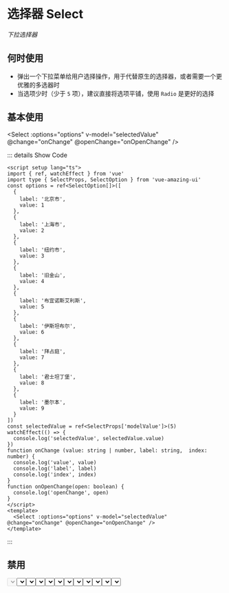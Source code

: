 # 选择器 Select

<GlobalElement />

*下拉选择器*

## 何时使用

- 弹出一个下拉菜单给用户选择操作，用于代替原生的选择器，或者需要一个更优雅的多选器时
- 当选项少时（少于 `5` 项），建议直接将选项平铺，使用 `Radio` 是更好的选择

<script setup lang="ts">
import { ref, watchEffect } from 'vue'
import type { SelectProps, SelectOption } from 'vue-amazing-ui'
import { generate } from '@ant-design/colors'
const options = ref<SelectOption[]>([
  {
    label: '北京市',
    value: 1
  },
  {
    label: '上海市',
    value: 2
  },
  {
    label: '纽约市',
    value: 3
  },
  {
    label: '旧金山',
    value: 4
  },
  {
    label: '布宜诺斯艾利斯',
    value: 5
  },
  {
    label: '伊斯坦布尔',
    value: 6
  },
  {
    label: '拜占庭',
    value: 7
  },
  {
    label: '君士坦丁堡',
    value: 8
  },
  {
    label: '墨尔本',
    value: 9
  }
])
const optionsDisabled = ref<SelectOption[]>([
  {
    label: '北京市',
    value: 1
  },
  {
    label: '上海市',
    value: 2,
    disabled: true
  },
  {
    label: '纽约市',
    value: 3
  },
  {
    label: '旧金山',
    value: 4
  },
  {
    label: '布宜诺斯艾利斯',
    value: 5
  },
  {
    label: '伊斯坦布尔',
    value: 6
  },
  {
    label: '拜占庭',
    value: 7
  },
  {
    label: '君士坦丁堡',
    value: 8
  }
])
const optionsCustom = ref<SelectOption[]>([
  {
    name: '北京市',
    id: 1
  },
  {
    name: '上海市',
    id: 2
  },
  {
    name: '纽约市',
    id: 3
  },
  {
    name: '旧金山',
    id: 4
  },
  {
    name: '布宜诺斯艾利斯',
    id: 5
  },
  {
    name: '伊斯坦布尔',
    id: 6
  },
  {
    name: '拜占庭',
    id: 7
  },
  {
    name: '君士坦丁堡',
    id: 8
  }
])
const sizeOptions = [
  {
    label: 'small',
    value: 'small'
  },
  {
    label: 'middle',
    value: 'middle'
  },
  {
    label: 'large',
    value: 'large'
  }
]
const size = ref('large')
const selectedValue = ref<SelectProps['modelValue']>(5)
const primaryColor = ref('#ff6900')
const primaryShadowColor = ref('rgba(255, 116, 32, 0.1)')
watchEffect(() => {
  console.log('selectedValue', selectedValue.value)
})
function getThemeStyle(color: string) {
  const colorPalettes = generate(color)
  const style = {
    '--select-primary-color-hover': colorPalettes[4],
    '--select-primary-color-focus': colorPalettes[4],
    '--select-primary-shadow-color': primaryShadowColor.value,
    '--select-item-bg-color-active': colorPalettes[0]
  }
  return style
}
function onChange(value: string | number, label: string, index: number) {
  console.log('value', value)
  console.log('label', label)
  console.log('index', index)
}
function onOpenChange(open: boolean) {
  console.log('openChange', open)
}
// 自定义过滤函数，当选项的 value 值大于 输入项时返回 true
function filter(inputValue: string, option: any) {
  return option.value > inputValue
}
</script>

## 基本使用

<Select :options="options" v-model="selectedValue" @change="onChange" @openChange="onOpenChange" />

::: details Show Code

```vue
<script setup lang="ts">
import { ref, watchEffect } from 'vue'
import type { SelectProps, SelectOption } from 'vue-amazing-ui'
const options = ref<SelectOption[]>([
  {
    label: '北京市',
    value: 1
  },
  {
    label: '上海市',
    value: 2
  },
  {
    label: '纽约市',
    value: 3
  },
  {
    label: '旧金山',
    value: 4
  },
  {
    label: '布宜诺斯艾利斯',
    value: 5
  },
  {
    label: '伊斯坦布尔',
    value: 6
  },
  {
    label: '拜占庭',
    value: 7
  },
  {
    label: '君士坦丁堡',
    value: 8
  },
  {
    label: '墨尔本',
    value: 9
  }
])
const selectedValue = ref<SelectProps['modelValue']>(5)
watchEffect(() => {
  console.log('selectedValue', selectedValue.value)
})
function onChange (value: string | number, label: string,  index: number) {
  console.log('value', value)
  console.log('label', label)
  console.log('index', index)
}
function onOpenChange(open: boolean) {
  console.log('openChange', open)
}
</script>
<template>
  <Select :options="options" v-model="selectedValue" @change="onChange" @openChange="onOpenChange" />
</template>
```

:::

## 禁用

<Select :options="options" v-model="selectedValue" disabled />

::: details Show Code

```vue
<script setup lang="ts">
import { ref } from 'vue'
import type { SelectProps, SelectOption } from 'vue-amazing-ui'
const options = ref<SelectOption[]>([
  {
    label: '北京市',
    value: 1
  },
  {
    label: '上海市',
    value: 2
  },
  {
    label: '纽约市',
    value: 3
  },
  {
    label: '旧金山',
    value: 4
  },
  {
    label: '布宜诺斯艾利斯',
    value: 5
  },
  {
    label: '伊斯坦布尔',
    value: 6
  },
  {
    label: '拜占庭',
    value: 7
  },
  {
    label: '君士坦丁堡',
    value: 8
  },
  {
    label: '墨尔本',
    value: 9
  }
])
const selectedValue = ref<SelectProps['modelValue']>(5)
</script>
<template>
  <Select :options="options" v-model="selectedValue" disabled />
</template>
```

:::

## 禁用选项

<Select :options="optionsDisabled" v-model="selectedValue" />

::: details Show Code

```vue
<script setup lang="ts">
import { ref } from 'vue'
import type { SelectProps, SelectOption } from 'vue-amazing-ui'
const optionsDisabled = ref<SelectOption[]>([
  {
    label: '北京市',
    value: 1
  },
  {
    label: '上海市',
    value: 2,
    disabled: true
  },
  {
    label: '纽约市',
    value: 3
  },
  {
    label: '旧金山',
    value: 4
  },
  {
    label: '布宜诺斯艾利斯',
    value: 5
  },
  {
    label: '伊斯坦布尔',
    value: 6
  },
  {
    label: '拜占庭',
    value: 7
  },
  {
    label: '君士坦丁堡',
    value: 8
  }
])
const selectedValue = ref<SelectProps['modelValue']>(5)
</script>
<template>
  <Select :options="optionsDisabled" v-model="selectedValue" />
</template>
```

:::

## 支持清除

<Select :options="options" allow-clear v-model="selectedValue" />

::: details Show Code

```vue
<script setup lang="ts">
import { ref, watchEffect } from 'vue'
import type { SelectProps, SelectOption } from 'vue-amazing-ui'
const options = ref<SelectOption[]>([
  {
    label: '北京市',
    value: 1
  },
  {
    label: '上海市',
    value: 2
  },
  {
    label: '纽约市',
    value: 3
  },
  {
    label: '旧金山',
    value: 4
  },
  {
    label: '布宜诺斯艾利斯',
    value: 5
  },
  {
    label: '伊斯坦布尔',
    value: 6
  },
  {
    label: '拜占庭',
    value: 7
  },
  {
    label: '君士坦丁堡',
    value: 8
  },
  {
    label: '墨尔本',
    value: 9
  }
])
const selectedValue = ref<SelectProps['modelValue']>(5)
watchEffect(() => {
  console.log('selectedValue', selectedValue.value)
})
</script>
<template>
  <Select :options="options" allow-clear v-model="selectedValue" />
</template>
```

:::

## 支持搜索

<Select :width="150" :options="options" allow-clear search v-model="selectedValue" />

::: details Show Code

```vue
<script setup lang="ts">
import { ref, watchEffect } from 'vue'
import type { SelectProps, SelectOption } from 'vue-amazing-ui'
const options = ref<SelectOption[]>([
  {
    label: '北京市',
    value: 1
  },
  {
    label: '上海市',
    value: 2
  },
  {
    label: '纽约市',
    value: 3
  },
  {
    label: '旧金山',
    value: 4
  },
  {
    label: '布宜诺斯艾利斯',
    value: 5
  },
  {
    label: '伊斯坦布尔',
    value: 6
  },
  {
    label: '拜占庭',
    value: 7
  },
  {
    label: '君士坦丁堡',
    value: 8
  },
  {
    label: '墨尔本',
    value: 9
  }
])
const selectedValue = ref<SelectProps['modelValue']>(5)
watchEffect(() => {
  console.log('selectedValue', selectedValue.value)
})
</script>
<template>
  <Select :width="150" :options="options" allow-clear search v-model="selectedValue" />
</template>
```

:::

## 自定义搜索过滤函数

<Select
  :width="150"
  :options="options"
  search
  :filter="filter"
  v-model="selectedValue"
/>

::: details Show Code

```vue
<script setup lang="ts">
import { ref, watchEffect } from 'vue'
import type { SelectProps, SelectOption } from 'vue-amazing-ui'
const options = ref<SelectOption[]>([
  {
    label: '北京市',
    value: 1
  },
  {
    label: '上海市',
    value: 2
  },
  {
    label: '纽约市',
    value: 3
  },
  {
    label: '旧金山',
    value: 4
  },
  {
    label: '布宜诺斯艾利斯',
    value: 5
  },
  {
    label: '伊斯坦布尔',
    value: 6
  },
  {
    label: '拜占庭',
    value: 7
  },
  {
    label: '君士坦丁堡',
    value: 8
  },
  {
    label: '墨尔本',
    value: 9
  }
])
const selectedValue = ref<SelectProps['modelValue']>(5)
watchEffect(() => {
  console.log('selectedValue', selectedValue.value)
})
// 自定义过滤函数，当选项的 value 值大于 输入项时返回 true
function filter (inputValue: string, option: any) {
  return option.value > inputValue
}
</script>
<template>
  <Select
    :width="150"
    :options="options"
    search
    :filter="filter"
    v-model="selectedValue"
  />
</template>
```

:::

## 三种尺寸

<Space vertical >
  <Radio :options="sizeOptions" v-model:value="size" button button-style="solid" />
  <Select :width="180" :options="options" v-model="selectedValue" :size="size" />
  <Select :width="180" :options="options" search allowClear v-model="selectedValue" :size="size" />
</Space>

::: details Show Code

```vue
<script setup lang="ts">
import { ref, watchEffect } from 'vue'
import type { SelectProps, SelectOption } from 'vue-amazing-ui'
const options = ref<SelectOption[]>([
  {
    label: '北京市',
    value: 1
  },
  {
    label: '上海市',
    value: 2
  },
  {
    label: '纽约市',
    value: 3
  },
  {
    label: '旧金山',
    value: 4
  },
  {
    label: '布宜诺斯艾利斯',
    value: 5
  },
  {
    label: '伊斯坦布尔',
    value: 6
  },
  {
    label: '拜占庭',
    value: 7
  },
  {
    label: '君士坦丁堡',
    value: 8
  },
  {
    label: '墨尔本',
    value: 9
  }
])
const sizeOptions = [
  {
    label: 'small',
    value: 'small'
  },
  {
    label: 'middle',
    value: 'middle'
  },
  {
    label: 'large',
    value: 'large'
  }
]
const size = ref('large')
const selectedValue = ref<SelectProps['modelValue']>(5)
watchEffect(() => {
  console.log('selectedValue', selectedValue.value)
})
</script>
<template>
  <Space vertical >
    <Radio :options="sizeOptions" v-model:value="size" button button-style="solid" />
    <Select :width="180" :options="options" v-model="selectedValue" :size="size" />
    <Select :width="180" :options="options" search allowClear v-model="selectedValue" :size="size" />
  </Space>
</template>
```

:::

## 自定义样式

<Select
  :width="160"
  :height="36"
  :options="options"
  v-model="selectedValue"
/>

::: details Show Code

```vue
<script setup lang="ts">
import { ref, watchEffect } from 'vue'
import type { SelectProps, SelectOption } from 'vue-amazing-ui'
const options = ref<SelectOption[]>([
  {
    label: '北京市',
    value: 1
  },
  {
    label: '上海市',
    value: 2
  },
  {
    label: '纽约市',
    value: 3
  },
  {
    label: '旧金山',
    value: 4
  },
  {
    label: '布宜诺斯艾利斯',
    value: 5
  },
  {
    label: '伊斯坦布尔',
    value: 6
  },
  {
    label: '拜占庭',
    value: 7
  },
  {
    label: '君士坦丁堡',
    value: 8
  },
  {
    label: '墨尔本',
    value: 9
  }
])
const selectedValue = ref<SelectProps['modelValue']>(5)
watchEffect(() => {
  console.log('selectedValue', selectedValue.value)
})
</script>
<template>
  <Select
    :width="160"
    :height="36"
    :options="options"
    v-model="selectedValue"
  />
</template>
```

:::

## 自定义节点字段名

<Select
  :options="optionsCustom"
  label="name"
  value="id"
  v-model="selectedValue"
/>

::: details Show Code

```vue
<script setup lang="ts">
import { ref, watchEffect } from 'vue'
import type { SelectProps, SelectOption } from 'vue-amazing-ui'
const optionsCustom = ref<SelectOption[]>([
  {
    name: '北京市',
    id: 1
  },
  {
    name: '上海市',
    id: 2
  },
  {
    name: '纽约市',
    id: 3
  },
  {
    name: '旧金山',
    id: 4
  },
  {
    name: '布宜诺斯艾利斯',
    id: 5
  },
  {
    name: '伊斯坦布尔',
    id: 6
  },
  {
    name: '拜占庭',
    id: 7
  },
  {
    name: '君士坦丁堡',
    id: 8
  }
])
const selectedValue = ref<SelectProps['modelValue']>(5)
watchEffect(() => {
  console.log('selectedValue', selectedValue.value)
})
</script>
<template>
  <Select
    :options="optionsCustom"
    label="name"
    value="id"
    v-model="selectedValue"
  />
</template>
```

:::

## 自定义下拉面板展示数

<Select :options="options" :max-display="5" v-model="selectedValue" />

::: details Show Code

```vue
<script setup lang="ts">
import { ref, watchEffect } from 'vue'
import type { SelectProps, SelectOption } from 'vue-amazing-ui'
const options = ref<SelectOption[]>([
  {
    label: '北京市',
    value: 1
  },
  {
    label: '上海市',
    value: 2
  },
  {
    label: '纽约市',
    value: 3
  },
  {
    label: '旧金山',
    value: 4
  },
  {
    label: '布宜诺斯艾利斯',
    value: 5
  },
  {
    label: '伊斯坦布尔',
    value: 6
  },
  {
    label: '拜占庭',
    value: 7
  },
  {
    label: '君士坦丁堡',
    value: 8
  },
  {
    label: '墨尔本',
    value: 9
  }
])
const selectedValue = ref<SelectProps['modelValue']>(5)
watchEffect(() => {
  console.log('selectedValue', selectedValue.value)
})
</script>
<template>
  <Select :options="options" :max-display="5" v-model="selectedValue" />
</template>
```

:::

## 自定义下拉面板滚动条

<Select :options="options" v-model="selectedValue" :scrollbar-props="{ size: 8, delay: 2000 }" />

::: details Show Code

```vue
<script setup lang="ts">
import { ref, watchEffect } from 'vue'
import type { SelectProps, SelectOption } from 'vue-amazing-ui'
const options = ref<SelectOption[]>([
  {
    label: '北京市',
    value: 1
  },
  {
    label: '上海市',
    value: 2
  },
  {
    label: '纽约市',
    value: 3
  },
  {
    label: '旧金山',
    value: 4
  },
  {
    label: '布宜诺斯艾利斯',
    value: 5
  },
  {
    label: '伊斯坦布尔',
    value: 6
  },
  {
    label: '拜占庭',
    value: 7
  },
  {
    label: '君士坦丁堡',
    value: 8
  },
  {
    label: '墨尔本',
    value: 9
  }
])
const selectedValue = ref<SelectProps['modelValue']>(5)
watchEffect(() => {
  console.log('selectedValue', selectedValue.value)
})
</script>
<template>
  <Select :options="options" v-model="selectedValue" :scrollbar-props="{ size: 8, delay: 2000 }" />
</template>
```

:::

## 自定义主题色

<Space vertical>
  <Space align="center"> primaryColor:<ColorPicker style="width: 200px" v-model:value="primaryColor" /> </Space>
  <Space align="center">
    primaryShadowColor:<ColorPicker style="width: 200px" v-model:value="primaryShadowColor" />
  </Space>
  <Select :width="150" :style="getThemeStyle(primaryColor)" search :options="options" v-model="selectedValue" />
</Space>

::: details Show Code

```vue
<script setup lang="ts">
import { ref, watchEffect } from 'vue'
import type { SelectProps, SelectOption } from 'vue-amazing-ui'
import { generate } from '@ant-design/colors'
const options = ref<SelectOption[]>([
  {
    label: '北京市',
    value: 1
  },
  {
    label: '上海市',
    value: 2
  },
  {
    label: '纽约市',
    value: 3
  },
  {
    label: '旧金山',
    value: 4
  },
  {
    label: '布宜诺斯艾利斯',
    value: 5
  },
  {
    label: '伊斯坦布尔',
    value: 6
  },
  {
    label: '拜占庭',
    value: 7
  },
  {
    label: '君士坦丁堡',
    value: 8
  },
  {
    label: '墨尔本',
    value: 9
  }
])
const selectedValue = ref<SelectProps['modelValue']>(5)
const primaryColor = ref('#ff6900')
const primaryShadowColor = ref('rgba(255, 116, 32, 0.1)')
watchEffect(() => {
  console.log('selectedValue', selectedValue.value)
})
function getThemeStyle(color: string) {
  const colorPalettes = generate(color)
  const style = {
    '--select-primary-color-hover': colorPalettes[4],
    '--select-primary-color-focus': colorPalettes[4],
    '--select-primary-shadow-color': primaryShadowColor.value,
    '--select-item-bg-color-active': colorPalettes[0]
  }
  return style
}
</script>
<template>
  <Space vertical>
    <Space align="center"> primaryColor:<ColorPicker style="width: 200px" v-model:value="primaryColor" /> </Space>
    <Space align="center">
      primaryShadowColor:<ColorPicker style="width: 200px" v-model:value="primaryShadowColor" />
    </Space>
    <Select :width="150" :style="getThemeStyle(primaryColor)" search :options="options" v-model="selectedValue" />
  </Space>
</template>
```

:::

## APIs

### Select

参数 | 说明 | 类型 | 默认值
:-- | :-- | :-- | :--
options | 选项数据 | [Option](#option-type)[] | []
label | 选项的 `label` 文本字段名 | string | 'label'
value | 选项的 `value` 值字段名 | string | 'value'
placeholder | 默认占位文本 | string | '请选择'
disabled | 是否禁用 | boolean | false
allowClear | 是否支持清除 | boolean | false
search | 是否支持搜索，使用搜索时请设置 `width` | boolean | false
filter | 过滤条件函数，仅当支持搜索时生效，根据输入项进行筛选：<li>默认为 `true` 时，筛选每个选项的文本字段 `label` 是否包含输入项，包含时返回 `true`，反之返回 `false`</li><li>当其为函数 `Function` 时，接受 `inputValue` `option` 两个参数，当 `option` 符合筛选条件时，应返回 `true`，反之则返回 `false`</li> | Function &#124; true | true
width | 选择器宽度，单位 `px` | string &#124; number | 'auto'
height | 选择器高度，单位 `px` | number | undefined
size | 选择器大小 | 'small' &#124; 'middle' &#124; 'large' | 'middle'
scrollbarProps | 下拉面板滚动条 `scrollbar` 组件属性配置，参考 [Scrollbar Props](https://themusecatcher.github.io/vue-amazing-ui/guide/components/scrollbar.html#scrollbar) | object | {}
maxDisplay | 下拉面板最多能展示的下拉项数，超过后滚动显示 | number | 6
modelValue <Tag color="cyan">v-model</Tag> | 当前选中的 `option` 条目值 | number &#124; string | undefined

### Option Type

名称 | 说明 | 类型 | 默认值
:-- | :-- | :-- | :--
label? | 选项名 | string | undefined
value? | 选项值 | string &#124; number | undefined
disabled? | 是否禁用选项 | boolean | false
[propName: string] | 用于包含带有任意数量的其他属性 | any | undefined

## Events

名称 | 说明 | 类型
:-- | :-- | :--
change | 选项值改变后的回调 | (value: string &#124; number, label: string,  index: number) => void
openChange | 下拉菜单展开收起的回调 | (open: boolean) => void
